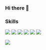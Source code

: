 ### Hi there 👋


### Skills
<p>
<span><img src="https://img.shields.io/badge/React-61DAFB?style=flat&logo=React&logoColor=white&logoWidth=18"/></span>
<span><img src="https://img.shields.io/badge/Redux-764ABC?style=flat&logo=Redux&logoColor=white&logoWidth=18"/></span>
<span><img src="https://img.shields.io/badge/ES6-F7DF1E?style=fla&logo=JavaScript&logoColor=white&logoWidth=18"/></span>
<span><img src="https://img.shields.io/badge/StyledComponents-DB7093?style=flat&logo=styled-components&logoColor=white&logoWidth=18"/></span>
<span><img src="https://img.shields.io/badge/HTML5-E34F26?style=flat&logo=HTML5&logoColor=white&logoWidth=18"/></span>
<span><img src="https://img.shields.io/badge/CSS3-1572B6?style=flat&logo=CSS3&logoColor=white&logoWidth=18"/></span>
</p>

<p>
<span><a href="https://awesome-soo.tistory.com/"><img src="https://img.shields.io/badge/♡-My Blog-ff3a68.svg"/></a></span>
</p>

<!--
**awesomesoo/awesomesoo** is a ✨ _special_ ✨ repository because its `README.md` (this file) appears on your GitHub profile.

Here are some ideas to get you started:

- 🔭 I’m currently working on ...
- 🌱 I’m currently learning ...
- 👯 I’m looking to collaborate on ...
- 🤔 I’m looking for help with ...
- 💬 Ask me about ...
- 📫 How to reach me: ...
- 😄 Pronouns: ...
- ⚡ Fun fact: ...

<a href="버튼을 눌렀을 때 이동할 링크" target="_blank"><img src="https://img.shields.io/badge/뱃지레이블-배경색?style=뱃지모양&logo=로고&logoColor=로고색상"/></a>
<img src="https://img.shields.io/badge/test-React-61DAFB?logo=React&logoColor=white"/>
![Anurag's GitHub stats](https://github-readme-stats.vercel.app/api?username=사용자ID&show_icons=true&theme=radical)

  <img src="https://img.shields.io/badge/🔥-Blazing%20Fast-red.svg"/>
  <img src="https://img.shields.io/badge/😿-For Humans-blue.svg"/>
  <img src="https://img.shields.io/badge/🏢-Enterprise Grade-999999.svg"/>
  <img src="https://img.shields.io/badge/👌-Production Ready-00ddcc.svg"/>
  <img src="https://img.shields.io/badge/💎-Modern-44aadd.svg"/>
  <img src="https://img.shields.io/badge/🦋-Extremely Lightweight-7799cc.svg"/>
  <img src="https://img.shields.io/badge/🔐-Totally Secure-yellow.svg"/>
  <img src="https://img.shields.io/badge/🐛-Bug Free-green.svg"/>
  <img src="https://img.shields.io/badge/🦄-Just Works-cc00cc.svg"/>
-->
